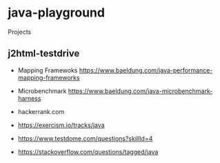 # java-playground

Projects
## j2html-testdrive


- Mapping Framewoks
https://www.baeldung.com/java-performance-mapping-frameworks
- Microbenchmark
https://www.baeldung.com/java-microbenchmark-harness


- hackerrank.com
- https://exercism.io/tracks/java
- https://www.testdome.com/questions?skillId=4


- https://stackoverflow.com/questions/tagged/java
